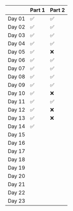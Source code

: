 |        | Part 1 | Part 2 |
| ------ | ------ | ------ |
| Day 01 | ✅     | ✅     |
| Day 02 | ✅     | ✅     |
| Day 03 | ✅     | ✅     |
| Day 04 | ✅     | ✅     |
| Day 05 | ✅     | ❌     |
| Day 06 | ✅     | ✅     |
| Day 07 | ✅     | ✅     |
| Day 08 | ✅     | ✅     |
| Day 09 | ✅     | ✅     |
| Day 10 | ✅     | ❌     |
| Day 11 | ✅     | ✅     |
| Day 12 | ✅     | ❌     |
| Day 13 | ✅     | ❌     |
| Day 14 | ✅     |        |
| Day 15 |        |        |
| Day 16 |        |        |
| Day 17 |        |        |
| Day 18 |        |        |
| Day 19 |        |        |
| Day 20 |        |        |
| Day 21 |        |        |
| Day 22 |        |        |
| Day 23 |        |        |
